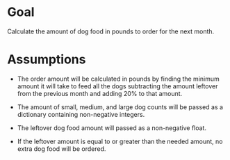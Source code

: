 # Goal

Calculate the amount of dog food in pounds to order for the next month.

# Assumptions

- The order amount will be calculated in pounds by finding the minimum amount it will take to feed all the dogs subtracting the amount leftover from the previous month and adding 20% to that amount.

- The amount of small, medium, and large dog counts will be passed as a dictionary containing non-negative integers.

- The leftover dog food amount will passed as a non-negative float.

- If the leftover amount is equal to or greater than the needed amount, no extra dog food will be ordered.
